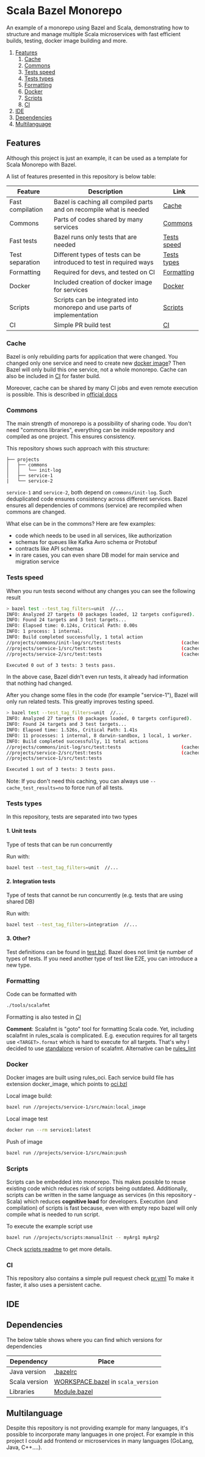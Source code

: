 # Scala Bazel Monorepo
An example of a monorepo using Bazel and Scala, demonstrating how to structure and manage multiple Scala microservices with fast efficient builds, testing, docker image building and more.

1. [Features](#features)
   1. [Cache](#cache)
   2. [Commons](#commons)
   3. [Tests speed](#tests-speed)
   4. [Tests types](#tests-types)
   5. [Formatting](#formatting)
   6. [Docker](#docker)
   7. [Scripts](#scripts)
   8. [CI](#ci)
2. [IDE](#ide)
3. [Dependencies](#dependencies)
4. [Multilanguage](#multilanguage)

## Features
Although this project is just an example, it can be used as a template for Scala Monorepo with Bazel.

A list of features presented in this repository is below table:

| Feature          | Description                                                             | Link                        |
|------------------|-------------------------------------------------------------------------|-----------------------------|
| Fast compilation | Bazel is caching all compiled parts and on recompile what is needed     | [Cache](#cache)             |
| Commons          | Parts of codes shared by many services                                  | [Commons](#commons)         |
| Fast tests       | Bazel runs only tests that are needed                                   | [Tests speed](#tests-speed) |
| Test separation  | Different types of tests can be introduced to test in required ways     | [Tests types](#tests-types) |
| Formatting       | Required for devs, and tested on CI                                     | [Formatting](#formatting)   |
| Docker           | Included creation of docker image for services                          | [Docker](#docker)           |
| Scripts          | Scripts can be integrated into monorepo and use parts of implementation | [Scripts](#scripts)         |
| CI               | Simple PR build test                                                    | [CI](#ci)                   |

### Cache
Bazel is only rebuilding parts for application that were changed.
You changed only one service and need to create new [docker image](#docker)? Then Bazel will only build this one service, not a whole monorepo. 
Cache can also be included in [CI](.github/workflows/pr.yml) for faster build.

Moreover, cache can be shared by many CI jobs and even remote execution is possible. This is described in [official docs](https://bazel.build/remote/rbe)

### Commons
The main strength of monorepo is a possibility of sharing code. 
You don't need "commons libraries", everything can be inside repository and compiled as one project. This ensures consistency.

This repository shows such approach with this structure:
```
├── projects
│   ├── commons
│   │   └── init-log
│   ├── service-1
|   └── service-2
```
`service-1` and `service-2`, both depend on `commons/init-log`. Such deduplicated code ensures consistency across different services.
Bazel ensures all dependencies of commons (service) are recompiled when commons are changed.

What else can be in the commons? Here are few examples:
- code which needs to be used in all services, like authorization
- schemas for queues like Kafka Avro schema or Protobuf
- contracts like API schemas
- in rare cases, you can even share DB model for main service and migration service

### Tests speed
When you run tests second without any changes you can see the following result

```bash 
> bazel test --test_tag_filters=unit  //...                        
INFO: Analyzed 27 targets (0 packages loaded, 12 targets configured).
INFO: Found 24 targets and 3 test targets...
INFO: Elapsed time: 0.124s, Critical Path: 0.00s
INFO: 1 process: 1 internal.
INFO: Build completed successfully, 1 total action
//projects/commons/init-log/src/test:tests                      (cached) PASSED in 0.6s
//projects/service-1/src/test:tests                             (cached) PASSED in 0.6s
//projects/service-2/src/test:tests                             (cached) PASSED in 0.5s

Executed 0 out of 3 tests: 3 tests pass.
```
In the above case, Bazel didn't even run tests, it already had information that nothing had changed.

After you change some files in the code (for example "service-1"), Bazel will only run related tests.
This greatly improves testing speed.
```bash
> bazel test --test_tag_filters=unit  //...                        
INFO: Analyzed 27 targets (0 packages loaded, 0 targets configured).
INFO: Found 24 targets and 3 test targets...
INFO: Elapsed time: 1.526s, Critical Path: 1.41s
INFO: 11 processes: 1 internal, 8 darwin-sandbox, 1 local, 1 worker.
INFO: Build completed successfully, 11 total actions
//projects/commons/init-log/src/test:tests                      (cached) PASSED in 0.6s
//projects/service-2/src/test:tests                             (cached) PASSED in 0.5s
//projects/service-1/src/test:tests                                      PASSED in 0.7s

Executed 1 out of 3 tests: 3 tests pass.
```

Note: If you don't need this caching, you can always use `--cache_test_results=no` to force run of all tests.

### Tests types
In this repository, tests are separated into two types

#### 1. Unit tests
Type of tests that can be run concurrently

Run with:
```bash
bazel test --test_tag_filters=unit  //...
```

#### 2. Integration tests
Type of tests that cannot be run concurrently (e.g. tests that are using shared DB)

Run with:
```bash
bazel test --test_tag_filters=integration  //...
```

#### 3. Other?
Test definitions can be found in [test.bzl](tools/test.bzl).
Bazel does not limit tje number of types of tests. If you need another type of test like E2E, you can introduce a new type.

### Formatting
Code can be formatted with
```bash
./tools/scalafmt
```

Formatting is also tested in [CI](.github/workflows/pr.yml)

**Comment**: Scalafmt is "goto" tool for formatting Scala code. Yet, including scalafmt in rules_scala is complicated. E.g. execution requires for all targets use `<TARGET>.format` which is hard to execute for all targets.
That's why I decided to use [standalone](https://scalameta.org/scalafmt/docs/installation.html#standalone) version of scalafmt.
Alternative can be [rules_lint](https://github.com/aspect-build/rules_lint)

### Docker
Docker images are built using rules_oci. 
Each service build file has extension docker_image, which points to [oci.bzl](tools/oci.bzl)

Local image build:
```bash
bazel run //projects/service-1/src/main:local_image
```

Local image test
```bash
docker run --rm service1:latest 
```

Push of image
```bash
bazel run //projects/service-1/src/main:push
```

### Scripts
Scripts can be embedded into monorepo. This makes possible to reuse existing code which reduces risk of scripts being outdated.
Additionally, scripts can be written in the same language as services (in this repository - Scala) which reduces **cognitive load** for developers.
Execution (and compilation) of scripts is fast because, even with empty repo bazel will only compile what is needed to run script.

To execute the example script use
```bash
bazel run //projects/scripts:manualInit -- myArg1 myArg2
```

Check [scripts readme](projects/scripts/README.md) to get more details.

### CI
This repository also contains a simple pull request check [pr.yml](.github/workflows/pr.yml)
To make it faster, it also uses a persistent cache.

## IDE


## Dependencies
The below table shows where you can find which versions for dependencies

| Dependency    | Place                                                 |
|---------------|-------------------------------------------------------|
| Java version  | [.bazelrc](.bazelrc)                                  |
| Scala version | [WORKSPACE.bazel](WORKSPACE.bazel) in `scala_version` |
| Libraries     | [Module.bazel](MODULE.bazel)                          |

## Multilanguage
Despite this repository is not providing example for many languages, it's possible to incorporate many languages in one project.
For example in this project I could add frontend or microservices in many languages (GoLang, Java, C++....).
